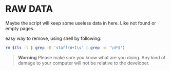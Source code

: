 # RAW DATA
Maybe the script will keep some useless data in here.
Like not found or empty pages.

easy way to remove, using shell by following:
```bash
rm $(ls -l | grep -E 'staff\W+1\s' | grep -o '\d*$')
```
> **Warning**
> Please make sure you know what are you doing. 
> Any kind of damage to your computer will not be relative to the developer.
